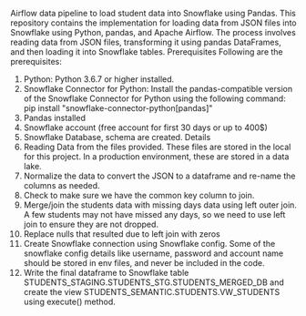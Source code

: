 Airflow data pipeline to load student data into Snowflake using Pandas.
This repository contains the implementation for loading data from JSON files into Snowflake using Python, pandas, and Apache Airflow. The process involves reading data from JSON files, transforming it using pandas DataFrames, and then loading it into Snowflake tables.
Prerequisites
Following are the prerequisites:
1. Python: Python 3.6.7 or higher installed.
2. Snowflake Connector for Python: Install the pandas-compatible version of the Snowflake Connector for Python using the following command:
pip install "snowflake-connector-python[pandas]"
3. Pandas installed
4. Snowflake account (free account for first 30 days or up to 400$)
5. Snowflake Database, schema are created.
Details
1. Reading Data from the files provided. These files are stored in the local for this project. In a production environment, these are stored in a data lake.
2. Normalize the data to convert the JSON to a dataframe and re-name the columns as needed.
3. Check to make sure we have the common key column to join.
4. Merge/join the students data with missing days data using left outer join. A few students may not have missed any days, so we need to use left join to ensure they are not dropped.
5. Replace nulls that resulted due to left join with zeros 
6. Create Snowflake connection using Snowflake config. Some of the snowflake config details like username, password and account name should be stored in env files, and never be included in the code.
7. Write the final dataframe to Snowflake table STUDENTS_STAGING.STUDENTS_STG.STUDENTS_MERGED_DB and create the view STUDENTS_SEMANTIC.STUDENTS.VW_STUDENTS using execute() method.

